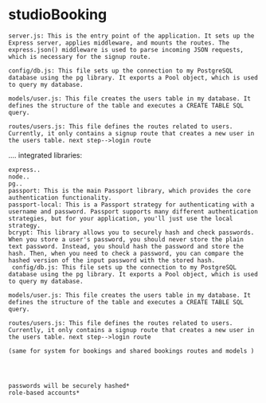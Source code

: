 # studioBooking

    server.js: This is the entry point of the application. It sets up the Express server, applies middleware, and mounts the routes. The express.json() middleware is used to parse incoming JSON requests, which is necessary for the signup route.

    config/db.js: This file sets up the connection to my PostgreSQL database using the pg library. It exports a Pool object, which is used to query my database.

    models/user.js: This file creates the users table in my database. It defines the structure of the table and executes a CREATE TABLE SQL query.

    routes/users.js: This file defines the routes related to users. Currently, it only contains a signup route that creates a new user in the users table. next step-->login route

    





....
integrated libraries:

    express..
    node..
    pg..
    passport: This is the main Passport library, which provides the core authentication functionality.
    passport-local: This is a Passport strategy for authenticating with a username and password. Passport supports many different authentication strategies, but for your application, you'll just use the local strategy.
    bcrypt: This library allows you to securely hash and check passwords. When you store a user's password, you should never store the plain text password. Instead, you should hash the password and store the hash. Then, when you need to check a password, you can compare the hashed version of the input password with the stored hash.
     config/db.js: This file sets up the connection to my PostgreSQL database using the pg library. It exports a Pool object, which is used to query my database.

    models/user.js: This file creates the users table in my database. It defines the structure of the table and executes a CREATE TABLE SQL query.

    routes/users.js: This file defines the routes related to users. Currently, it only contains a signup route that creates a new user in the users table. next step-->login route

    (same for system for bookings and shared bookings routes and models )




    passwords will be securely hashed*
    role-based accounts*
